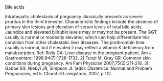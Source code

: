 Bile acids

Intrahepatic cholestasis of pregnancy classically presents as severe pruritus in the third trimester.  Characteristic findings include the absence of primary skin lesions and elevation of serum levels of total bile acids.  Jaundice and elevated bilirubin levels may or may not be present.  The GGT usually is normal or modestly elevated, which can help differentiate this condition from other cholestatic liver diseases.  The prothrombin time usually is normal, but if elevated it may reflect a vitamin K deficiency from malabsorption. Ref: Riely CA: Liver disease in the pregnant patient. Am J Gastroenterol 1999;94(7):1728-1732.  2) Tunzi M, Gray GR: Common skin conditions during pregnancy. Am Fam Physician 2007;75(2):211-218.  3) Gabbe SG, Niebyl JR, Simpson JL (eds): Obstetrics: Normal and Problem Pregnancies, ed 5. Churchill Livingstone, 2007, p 112.